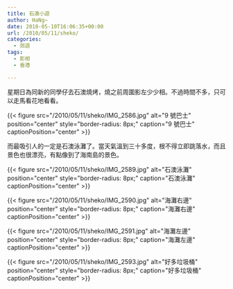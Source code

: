 ```yaml
---
title: 石澳小遊
author: HaNg~
date: 2010-05-10T16:06:35+00:00
url: /2010/05/11/sheko/
categories:
  - 郊遊
tags:
  - 影相
  - 香港

---
```

星期日為同新的同學仔去石澳燒烤，燒之前周圍影左少少相。不過時間不多，只可以走馬看花地看看。

{{< figure src="/2010/05/11/sheko/IMG_2586.jpg" alt="9 號巴士" position="center" style="border-radius: 8px;" caption="9 號巴士" captionPosition="center" >}}

而最吸引人的一定是石澳泳灘了。當天氣溫到三十多度，根不得立即跳落水，而且景色也很漂亮，有點像到了海南島的景色。

{{< figure src="/2010/05/11/sheko/IMG_2589.jpg" alt="石澳泳灘" position="center" style="border-radius: 8px;" caption="石澳泳灘" captionPosition="center" >}}

<!--more-->

{{< figure src="/2010/05/11/sheko/IMG_2590.jpg" alt="海灘右邊" position="center" style="border-radius: 8px;" caption="海灘右邊" captionPosition="center" >}}

{{< figure src="/2010/05/11/sheko/IMG_2591.jpg" alt="海灘左邊" position="center" style="border-radius: 8px;" caption="海灘左邊" captionPosition="center" >}}

{{< figure src="/2010/05/11/sheko/IMG_2593.jpg" alt="好多垃圾桶" position="center" style="border-radius: 8px;" caption="好多垃圾桶" captionPosition="center" >}}